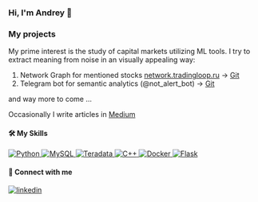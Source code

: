 ### Hi, I'm Andrey  👋

### My projects 

My prime interest is the study of capital markets utilizing ML tools. 
I try to extract meaning from noise in an visually appealing way:

1. Network Graph for mentioned stocks [network.tradingloop.ru](network.tradingloop.ru) -> [Git](https://github.com/andreybabynin/flask-d3-network-dash)
2. Telegram bot for semantic analytics (@not_alert_bot) -> [Git](https://github.com/andreybabynin/sentiment-bot-pulse)


and way more to come ...

Occasionally I write articles in [Medium](https://andreybabynin.medium.com/)

#### 🛠️ My Skills

<p align="left"> 
  
<a href="" target="_blank"> 
     <img alt="Python" src="https://img.shields.io/badge/Python-14354C?style=for-the-badge">
 </a>
 
<a href="" target="_blank"> 
     <img alt="MySQL" src="https://img.shields.io/badge/MySQL-14354C?style=for-the-badge">
 </a> 
  
 <a href="" target="_blank"> 
     <img alt="Teradata" src="https://img.shields.io/badge/Teradata-14354C?style=for-the-badge">
 </a> 
  
 <a href="" target="_blank"> 
     <img alt="C++" src="https://img.shields.io/badge/C++-14354C?style=for-the-badge">
 </a> 
  
 <a href="" target="_blank"> 
     <img alt="Docker" src="https://img.shields.io/badge/Docker-14354C?style=for-the-badge">
 </a>
  
  <a href="" target="_blank"> 
     <img alt="Flask" src="https://img.shields.io/badge/Flask-14354C?style=for-the-badge">
 </a>
 
</p>

#### 🤝 Connect with me
[![linkedin](https://img.shields.io/badge/linkedin%20-%230077B5.svg?&style=for-the-badge&logoColor=white)](https://www.linkedin.com/in/ababynin/)
    
